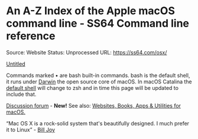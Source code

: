 # An A-Z Index of the Apple macOS command line - SS64 Command line reference

Source: Website
Status: Unprocessed
URL: https://ss64.com/osx/

[Untitled](An%20A-Z%20Index%20of%20the%20Apple%20macOS%20command%20line%20-%20SS6%206b07ce2f77394b83895252c6e7febd5a/Untitled%20Database%205e7b761279334630b275964b2dd51c7d.csv)

Commands marked • are bash built-in commands. bash is the default shell, it runs under [Darwin](https://en.wikipedia.org/wiki/Darwin_%28operating_system%29) the open source core of macOS.
 In macOS Catalina the [default shell](https://support.apple.com/en-gb/HT208050) will change to zsh and in time this page will be updated to include that.

[Discussion forum](https://ss64.org/) - **New!**
 See also: [Websites, Books, Apps & Utilities for macOS.](https://ss64.com/links/macos.html)

“Mac OS X is a rock-solid system that's beautifully designed. I much prefer it to Linux” - [Bill Joy](https://web.archive.org/web/20100325223816/https://www.wired.com/wired/archive/11.12/billjoy.html)
